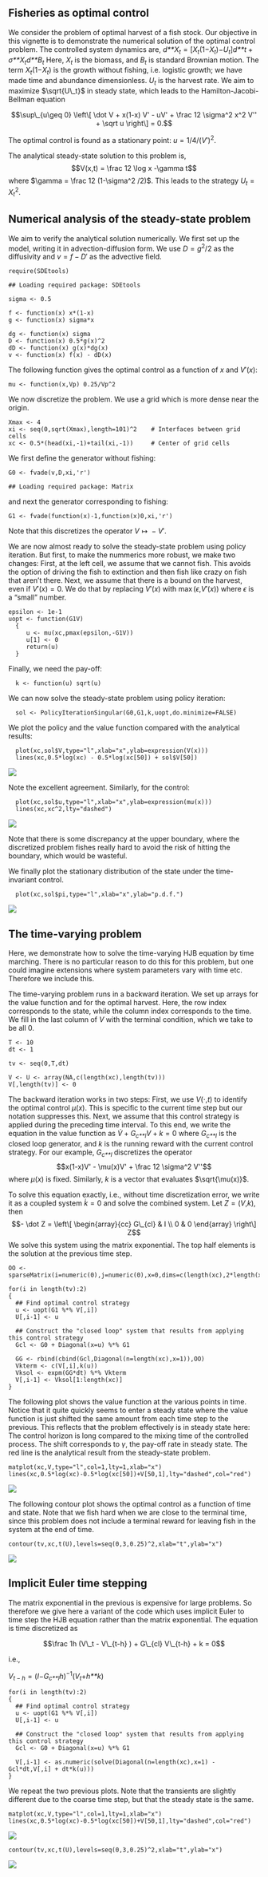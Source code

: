 ## Fisheries as optimal control

We consider the problem of optimal harvest of a fish stock. Our
objective in this vignette is to demonstrate the numerical solution of
the optimal control problem. The controlled system dynamics are,
*d**X*<sub>*t*</sub> = \[*X*<sub>*t*</sub>(1−*X*<sub>*t*</sub>)−*U*<sub>*t*</sub>\]*d**t* + *σ**X*<sub>*t*</sub>*d**B*<sub>*t*</sub>
Here, *X*<sub>*t*</sub> is the biomass, and *B*<sub>*t*</sub> is
standard Brownian motion. The term
*X*<sub>*t*</sub>(1−*X*<sub>*t*</sub>) is the growth without fishing,
i.e. logistic growth; we have made time and abundance dimensionless.
*U*<sub>*t*</sub> is the harvest rate. We aim to maximize $\sqrt{U\_t}$
in steady state, which leads to the Hamilton-Jacobi-Bellman equation

$$\sup\_{u\geq 0} \left\[ \dot V + x(1-x) V' - uV' + \frac 12 \sigma^2 x^2 V'' + \sqrt u \right\] = 0.$$

The optimal control is found as a stationary point:
*u* = 1/4/(*V*′)<sup>2</sup>.

The analytical steady-state solution to this problem is,
$$V(x,t) = \frac 12 \log x -\gamma t$$
where $\gamma = \frac 12 (1-\sigma^2 /2)$. This leads to the strategy
*U*<sub>*t*</sub> = *X*<sub>*t*</sub><sup>2</sup>.

## Numerical analysis of the steady-state problem

We aim to verify the analytical solution numerically. We first set up
the model, writing it in advection-diffusion form. We use
*D* = *g*<sup>2</sup>/2 as the diffusivity and *v* = *f* − *D*′ as the
advective field.

    require(SDEtools)

    ## Loading required package: SDEtools

    sigma <- 0.5

    f <- function(x) x*(1-x)
    g <- function(x) sigma*x

    dg <- function(x) sigma
    D <- function(x) 0.5*g(x)^2
    dD <- function(x) g(x)*dg(x)
    v <- function(x) f(x) - dD(x)

The following function gives the optimal control as a function of *x*
and *V*′(*x*):

    mu <- function(x,Vp) 0.25/Vp^2

We now discretize the problem. We use a grid which is more dense near
the origin.

    Xmax <- 4
    xi <- seq(0,sqrt(Xmax),length=101)^2    # Interfaces between grid cells
    xc <- 0.5*(head(xi,-1)+tail(xi,-1))     # Center of grid cells

We first define the generator without fishing:

    G0 <- fvade(v,D,xi,'r')

    ## Loading required package: Matrix

and next the generator corresponding to fishing:

    G1 <- fvade(function(x)-1,function(x)0,xi,'r')

Note that this discretizes the operator *V* ↦  − *V*′.

We are now almost ready to solve the steady-state problem using policy
iteration. But first, to make the nummerics more robust, we make two
changes: First, at the left cell, we assume that we cannot fish. This
avoids the option of driving the fish to extinction and then fish like
crazy on fish that aren’t there. Next, we assume that there is a bound
on the harvest, even if *V*′(*x*) = 0. We do that by replacing *V*′(*x*)
with max (*ϵ*,*V*′(*x*)) where *ϵ* is a “small” number.

    epsilon <- 1e-1
    uopt <- function(G1V) 
      {
         u <- mu(xc,pmax(epsilon,-G1V))
         u[1] <- 0
         return(u)
      }

Finally, we need the pay-off:

      k <- function(u) sqrt(u)

We can now solve the steady-state problem using policy iteration:

      sol <- PolicyIterationSingular(G0,G1,k,uopt,do.minimize=FALSE)

We plot the policy and the value function compared with the analytical
results:

      plot(xc,sol$V,type="l",xlab="x",ylab=expression(V(x)))
      lines(xc,0.5*log(xc) - 0.5*log(xc[50]) + sol$V[50])

![](README_files/figure-markdown_strict/unnamed-chunk-9-1.png)

Note the excellent agreement. Similarly, for the control:

      plot(xc,sol$u,type="l",xlab="x",ylab=expression(mu(x)))
      lines(xc,xc^2,lty="dashed")

![](README_files/figure-markdown_strict/unnamed-chunk-10-1.png)

Note that there is some discrepancy at the upper boundary, where the
discretized problem fishes really hard to avoid the risk of hitting the
boundary, which would be wasteful.

We finally plot the stationary distribution of the state under the
time-invariant control.

      plot(xc,sol$pi,type="l",xlab="x",ylab="p.d.f.")

![](README_files/figure-markdown_strict/unnamed-chunk-11-1.png)

## The time-varying problem

Here, we demonstrate how to solve the time-varying HJB equation by time
marching. There is no particular reason to do this for this problem, but
one could imagine extensions where system parameters vary with time etc.
Therefore we include this.

The time-varying problem runs in a backward iteration. We set up arrays
for the value function and for the optimal harvest. Here, the row index
corresponds to the state, while the column index corresponds to the
time. We fill in the last column of *V* with the terminal condition,
which we take to be all 0.

    T <- 10
    dt <- 1

    tv <- seq(0,T,dt)

    V <- U <- array(NA,c(length(xc),length(tv)))
    V[,length(tv)] <- 0

The backward iteration works in two steps: First, we use *V*(⋅,*t*) to
identify the optimal control *μ*(*x*). This is specific to the current
time step but our notation suppresses this. Next, we assume that this
control strategy is applied during the preceding time interval. To this
end, we write the equation in the value function as
*V̇* + *G*<sub>*c**l*</sub>*V* + *k* = 0
where *G*<sub>*c**l*</sub> is the closed loop generator, and *k* is the
running reward with the current control strategy. For our example,
*G*<sub>*c**l*</sub> discretizes the operator
$$x(1-x)V' - \mu(x)V' + \frac 12 \sigma^2 V''$$
where *μ*(*x*) is fixed. Similarly, *k* is a vector that evaluates
$\sqrt{\mu(x)}$.

To solve this equation exactly, i.e., without time discretization error,
we write it as a coupled system *k̇* = 0 and solve the combined system.
Let *Z* = (*V*,*k*), then
$$- \dot Z = \left\[ \begin{array}{cc} G\_{cl} & I \\ 0 & 0 \end{array} \right\] Z$$
We solve this system using the matrix exponential. The top half elements
is the solution at the previous time step.

    OO <- sparseMatrix(i=numeric(0),j=numeric(0),x=0,dims=c(length(xc),2*length(xc)))

    for(i in length(tv):2)
    {
      ## Find optimal control strategy
      u <- uopt(G1 %*% V[,i])
      U[,i-1] <- u
      
      ## Construct the "closed loop" system that results from applying this control strategy
      Gcl <- G0 + Diagonal(x=u) %*% G1
      
      GG <- rbind(cbind(Gcl,Diagonal(n=length(xc),x=1)),OO)
      Vkterm <- c(V[,i],k(u))
      Vksol <- expm(GG*dt) %*% Vkterm
      V[,i-1] <- Vksol[1:length(xc)]
    }

The following plot shows the value function at the various points in
time. Notice that it quite quickly seems to enter a steady state where
the value function is just shifted the same amount from each time step
to the previous. This reflects that the problem effectively is in steady
state here: The control horizon is long compared to the mixing time of
the controlled process. The shift corresponds to *γ*, the pay-off rate
in steady state. The red line is the analytical result from the
steady-state problem.

    matplot(xc,V,type="l",col=1,lty=1,xlab="x")
    lines(xc,0.5*log(xc)-0.5*log(xc[50])+V[50,1],lty="dashed",col="red")

![](README_files/figure-markdown_strict/unnamed-chunk-14-1.png)

The following contour plot shows the optimal control as a function of
time and state. Note that we fish hard when we are close to the terminal
time, since this problem does not include a terminal reward for leaving
fish in the system at the end of time.

    contour(tv,xc,t(U),levels=seq(0,3,0.25)^2,xlab="t",ylab="x")

![](README_files/figure-markdown_strict/unnamed-chunk-15-1.png)

## Implicit Euler time stepping

The matrix exponential in the previous is expensive for large problems.
So therefore we give here a variant of the code which uses implicit
Euler to time step the HJB equation rather than the matrix exponential.
The equation is time discretized as

$$\frac 1h (V\_t - V\_{t-h} ) + G\_{cl} V\_{t-h} + k = 0$$

i.e.,

*V*<sub>*t* − *h*</sub> = (*I*−*G*<sub>*c**l*</sub>*h*)<sup>−1</sup>(*V*<sub>*t*</sub>+*h**k*)

    for(i in length(tv):2)
    {
      ## Find optimal control strategy
      u <- uopt(G1 %*% V[,i])
      U[,i-1] <- u
      
      ## Construct the "closed loop" system that results from applying this control strategy
      Gcl <- G0 + Diagonal(x=u) %*% G1
      
      V[,i-1] <- as.numeric(solve(Diagonal(n=length(xc),x=1) - Gcl*dt,V[,i] + dt*k(u)))
    }

We repeat the two previous plots. Note that the transients are slightly
different due to the coarse time step, but that the steady state is the
same.

    matplot(xc,V,type="l",col=1,lty=1,xlab="x")
    lines(xc,0.5*log(xc)-0.5*log(xc[50])+V[50,1],lty="dashed",col="red")

![](README_files/figure-markdown_strict/unnamed-chunk-17-1.png)

    contour(tv,xc,t(U),levels=seq(0,3,0.25)^2,xlab="t",ylab="x")

![](README_files/figure-markdown_strict/unnamed-chunk-18-1.png)
